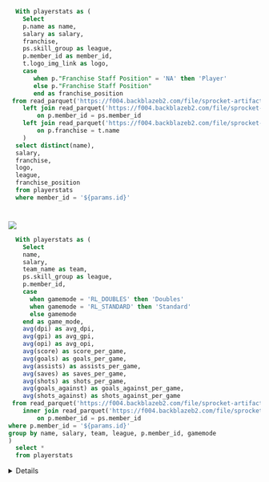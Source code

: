 ```sql basic_info
  With playerstats as (
    Select
    p.name as name,
    salary as salary,
    franchise,
    ps.skill_group as league,
    p.member_id as member_id,
    t.logo_img_link as logo,
    case
       when p."Franchise Staff Position" = 'NA' then 'Player'
       else p."Franchise Staff Position"
       end as franchise_position
 from read_parquet('https://f004.backblazeb2.com/file/sprocket-artifacts/public/data/players.parquet') p
    left join read_parquet('https://f004.backblazeb2.com/file/sprocket-artifacts/public/data/s17/player_stats_s17.parquet') ps
        on p.member_id = ps.member_id
    left join read_parquet('https://f004.backblazeb2.com/file/sprocket-artifacts/public/data/teams.parquet') t
        on p.franchise = t.name
    )
  select distinct(name),
  salary,
  franchise,
  logo,
  league,
  franchise_position
  from playerstats
  where member_id = '${params.id}'
```

<LastRefreshed/>

# <Value data={basic_info} column=name /> 
<img src={basic_info[0].logo} class="h-16" />

<DataTable data={basic_info} >
    <Column id=salary align=center />
    <Column id=franchise align=center />
    <Column id=league align=center />
    <Column id=franchise_position align=center />
</DataTable>

```sql player_stats
  With playerstats as (
    Select
    name,
    salary,
    team_name as team,
    ps.skill_group as league,
    p.member_id,
    case
      when gamemode = 'RL_DOUBLES' then 'Doubles'
      when gamemode = 'RL_STANDARD' then 'Standard'
      else gamemode
    end as game_mode,
    avg(dpi) as avg_dpi,
    avg(gpi) as avg_gpi,
    avg(opi) as avg_opi,
    avg(score) as score_per_game,
    avg(goals) as goals_per_game,
    avg(assists) as assists_per_game,
    avg(saves) as saves_per_game,
    avg(shots) as shots_per_game,
    avg(goals_against) as goals_against_per_game,
    avg(shots_against) as shots_against_per_game
 from read_parquet('https://f004.backblazeb2.com/file/sprocket-artifacts/public/data/players.parquet') p
    inner join read_parquet('https://f004.backblazeb2.com/file/sprocket-artifacts/public/data/s17/player_stats_s17.parquet') ps
        on p.member_id = ps.member_id
where p.member_id = '${params.id}'
group by name, salary, team, league, p.member_id, gamemode
)
  select *
  from playerstats
```

<Details title="Player Match Averages">

<p>Below you can use the dropdown to choose the statistic you would like to display. </p>
<p><b>Note:</b> If no information appears then you do not have any statistical data to display. </p>

</Details>

<Dropdown name=Stats defaultValue=score_per_game>
    <DropdownOption value=avg_dpi valueLabel=DPI />
    <DropdownOption value=avg_gpi valueLabel=GPI />
    <DropdownOption value=avg_opi valueLabel=OPI />
    <DropdownOption value=score_per_game valueLabel=Score />
    <DropdownOption value=goals_per_game valueLabel=Goals />
    <DropdownOption value=assists_per_game valueLabel=Assists />
    <DropdownOption value=saves_per_game valueLabel=Saves />
    <DropdownOption value=shots_per_game valueLabel=Shots />
    <DropdownOption value=goals_against_per_game valueLabel="Goals Against" />
    <DropdownOption value=shots_against_per_game valueLabel="Shots Against"/>
</Dropdown>

<BarChart 
data={player_stats}
x=game_mode
y='{inputs.Stats.value}'
/>

<DimensionGrid data={player_stats} />